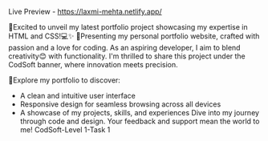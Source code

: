 Live Preview - https://laxmi-mehta.netlify.app/

🚀Excited to unveil my latest portfolio project showcasing my expertise in HTML and CSS!💻✨ 
🎨Presenting my personal portfolio website, crafted with passion and a love for coding.
As an aspiring developer, I aim to blend creativity😊 with functionality. I'm thrilled to share this project under the CodSoft banner, where innovation meets precision.

🌟Explore my portfolio to discover:
- A clean and intuitive user interface
- Responsive design for seamless browsing across all devices
- A showcase of my projects, skills, and experiences Dive into my journey through code and design. Your feedback and support mean the world to me!
CodSoft-Level 1-Task 1
